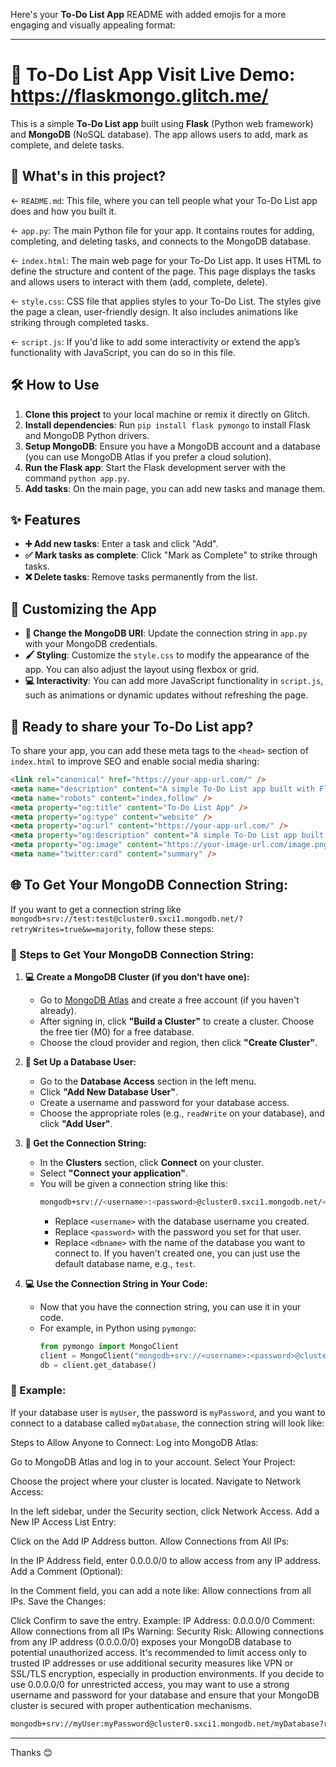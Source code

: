 Here's your **To-Do List App** README with added emojis for a more engaging and visually appealing format:

---

# 📝 To-Do List App Visit Live Demo: https://flaskmongo.glitch.me/

This is a simple **To-Do List app** built using **Flask** (Python web framework) and **MongoDB** (NoSQL database). The app allows users to add, mark as complete, and delete tasks.

## 📂 What's in this project?

← `README.md`: This file, where you can tell people what your To-Do List app does and how you built it.

← `app.py`: The main Python file for your app. It contains routes for adding, completing, and deleting tasks, and connects to the MongoDB database.

← `index.html`: The main web page for your To-Do List app. It uses HTML to define the structure and content of the page. This page displays the tasks and allows users to interact with them (add, complete, delete).

← `style.css`: CSS file that applies styles to your To-Do List. The styles give the page a clean, user-friendly design. It also includes animations like striking through completed tasks.

← `script.js`: If you'd like to add some interactivity or extend the app’s functionality with JavaScript, you can do so in this file.

## 🛠️ How to Use

1. **Clone this project** to your local machine or remix it directly on Glitch.
2. **Install dependencies**: Run `pip install flask pymongo` to install Flask and MongoDB Python drivers.
3. **Setup MongoDB**: Ensure you have a MongoDB account and a database (you can use MongoDB Atlas if you prefer a cloud solution).
4. **Run the Flask app**: Start the Flask development server with the command `python app.py`.
5. **Add tasks**: On the main page, you can add new tasks and manage them.

## ✨ Features

- **➕ Add new tasks**: Enter a task and click "Add".
- **✅ Mark tasks as complete**: Click "Mark as Complete" to strike through tasks.
- **❌ Delete tasks**: Remove tasks permanently from the list.

## 🎨 Customizing the App

- **🔗 Change the MongoDB URI**: Update the connection string in `app.py` with your MongoDB credentials.
- **🖌️ Styling**: Customize the `style.css` to modify the appearance of the app. You can also adjust the layout using flexbox or grid.
- **💻 Interactivity**: You can add more JavaScript functionality in `script.js`, such as animations or dynamic updates without refreshing the page.

## 🚀 Ready to share your To-Do List app?

To share your app, you can add these meta tags to the `<head>` section of `index.html` to improve SEO and enable social media sharing:

```html
<link rel="canonical" href="https://your-app-url.com/" />
<meta name="description" content="A simple To-Do List app built with Flask and MongoDB. Add, complete, and delete tasks!" />
<meta name="robots" content="index,follow" />
<meta property="og:title" content="To-Do List App" />
<meta property="og:type" content="website" />
<meta property="og:url" content="https://your-app-url.com/" />
<meta property="og:description" content="A simple To-Do List app built with Flask and MongoDB. Add, complete, and delete tasks!" />
<meta property="og:image" content="https://your-image-url.com/image.png" />
<meta name="twitter:card" content="summary" />
```

## 🌐 To Get Your MongoDB Connection String:

If you want to get a connection string like `mongodb+srv://test:test@cluster0.sxci1.mongodb.net/?retryWrites=true&w=majority`, follow these steps:

### 🔑 Steps to Get Your MongoDB Connection String:

1. **💻 Create a MongoDB Cluster (if you don’t have one):**
   - Go to [MongoDB Atlas](https://www.mongodb.com/cloud/atlas) and create a free account (if you haven't already).
   - After signing in, click **"Build a Cluster"** to create a cluster. Choose the free tier (M0) for a free database.
   - Choose the cloud provider and region, then click **"Create Cluster"**.

2. **🔐 Set Up a Database User:**
   - Go to the **Database Access** section in the left menu.
   - Click **"Add New Database User"**.
   - Create a username and password for your database access.
   - Choose the appropriate roles (e.g., `readWrite` on your database), and click **"Add User"**.

3. **🔗 Get the Connection String:**
   - In the **Clusters** section, click **Connect** on your cluster.
   - Select **"Connect your application"**.
   - You will be given a connection string like this:
     ```bash
     mongodb+srv://<username>:<password>@cluster0.sxci1.mongodb.net/<dbname>?retryWrites=true&w=majority
     ```
     - Replace `<username>` with the database username you created.
     - Replace `<password>` with the password you set for that user.
     - Replace `<dbname>` with the name of the database you want to connect to. If you haven't created one, you can just use the default database name, e.g., `test`.

4. **💻 Use the Connection String in Your Code:**
   - Now that you have the connection string, you can use it in your code.
   - For example, in Python using `pymongo`:
     ```python
     from pymongo import MongoClient
     client = MongoClient("mongodb+srv://<username>:<password>@cluster0.sxci1.mongodb.net/<dbname>?retryWrites=true&w=majority")
     db = client.get_database()
     ```

### 🌟 Example:
If your database user is `myUser`, the password is `myPassword`, and you want to connect to a database called `myDatabase`, the connection string will look like:

Steps to Allow Anyone to Connect:
Log into MongoDB Atlas:

Go to MongoDB Atlas and log in to your account.
Select Your Project:

Choose the project where your cluster is located.
Navigate to Network Access:

In the left sidebar, under the Security section, click Network Access.
Add a New IP Access List Entry:

Click on the Add IP Address button.
Allow Connections from All IPs:

In the IP Address field, enter 0.0.0.0/0 to allow access from any IP address.
Add a Comment (Optional):

In the Comment field, you can add a note like: Allow connections from all IPs.
Save the Changes:

Click Confirm to save the entry.
Example:
IP Address: 0.0.0.0/0
Comment: Allow connections from all IPs
Warning:
Security Risk: Allowing connections from any IP address (0.0.0.0/0) exposes your MongoDB database to potential unauthorized access. It's recommended to limit access only to trusted IP addresses or use additional security measures like VPN or SSL/TLS encryption, especially in production environments.
If you decide to use 0.0.0.0/0 for unrestricted access, you may want to use a strong username and password for your database and ensure that your MongoDB cluster is secured with proper authentication mechanisms.

```bash
mongodb+srv://myUser:myPassword@cluster0.sxci1.mongodb.net/myDatabase?retryWrites=true&w=majority
```

---

Thanks 😊
